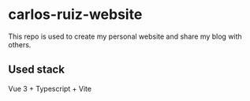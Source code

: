 # carlos-ruiz-website
This repo is used to create my personal website and share my blog with others.
## Used stack
Vue 3 + Typescript + Vite

